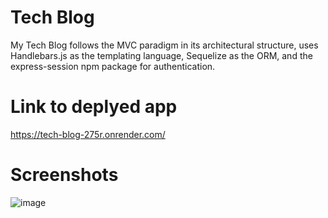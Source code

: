 # Tech Blog
My Tech Blog follows the MVC paradigm in its architectural structure, uses Handlebars.js as the templating language, Sequelize as the ORM, and the express-session npm package for authentication.

# Link to deplyed app
https://tech-blog-275r.onrender.com/

# Screenshots
![image](https://github.com/user-attachments/assets/36c5d3c5-a786-489d-84df-b44656400bd0)
